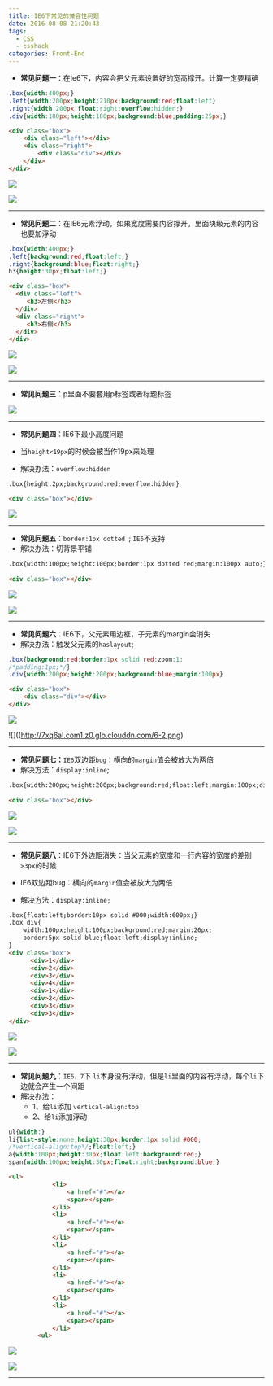 ```yaml
---
title: IE6下常见的兼容性问题
date: 2016-08-08 21:20:43
tags: 
  - CSS
  - csshack
categories: Front-End
---
```


- **常见问题一**：在Ie6下，内容会把父元素设置好的宽高撑开。计算一定要精确

```css
.box{width:400px;}
.left{width:200px;height:210px;background:red;float:left}
.right{width:200px;float:right;overflow:hidden;}
.div{width:180px;height:180px;background:blue;padding:25px;}
```

```html
<div class="box">
	<div class="left"></div>
	<div class="right">
		<div class="div"></div>
	</div>
</div>
```
<!--more-->

![](http://7xq6al.com1.z0.glb.clouddn.com/1-1.png)

![](http://7xq6al.com1.z0.glb.clouddn.com/1-2.png)

---

- **常见问题二**：在IE6元素浮动，如果宽度需要内容撑开，里面块级元素的内容也要加浮动

```css
.box{width:400px;}
.left{background:red;float:left;}
.right{background:blue;float:right;}
h3{height:30px;float:left;}
 ```
 
 ```html
 <div class="box">
   <div class="left">
      <h3>左侧</h3>
   </div>
   <div class="right">
      <h3>右侧</h3>
   </div>
</div>
```

![](http://7xq6al.com1.z0.glb.clouddn.com/2-1.png)

![](http://7xq6al.com1.z0.glb.clouddn.com/2-2.png)

---

- **常见问题三**：p里面不要套用p标签或者标题标签

![](http://7xq6al.com1.z0.glb.clouddn.com/3-1.png)

---

- **常见问题四**：IE6下最小高度问题
- 当`height<19px`的时候会被当作19px来处理

- 解决办法：`overflow:hidden`

```html
.box{height:2px;background:red;overflow:hidden}

<div class="box"></div>
```

![](http://7xq6al.com1.z0.glb.clouddn.com/4-1.png)

---


- **常见问题五**：`border:1px dotted `; `IE6`不支持
- 解决办法：切背景平铺

```html
.box{width:100px;height:100px;border:1px dotted red;margin:100px auto;}
        
<div class="box"></div>
```
![](http://7xq6al.com1.z0.glb.clouddn.com/5-1.png)

![](http://7xq6al.com1.z0.glb.clouddn.com/5-2.png)

---

- **常见问题六**：IE6下，父元素用边框，子元素的margin会消失 
- 解决办法：触发父元素的`haslayout`;

```css
.box{background:red;border:1px solid red;zoom:1;
/*padding:1px;*/}
.div{width:200px;height:200px;background:blue;margin:100px}
```

```html
<div class="box">
	<div class="div"></div>
</div>
 ```
 
 ![](http://7xq6al.com1.z0.glb.clouddn.com/6-1.png)
 
  ![]((http://7xq6al.com1.z0.glb.clouddn.com/6-2.png)
  
---


- **常见问题七：**`IE6`双边距`bug`：横向的`margin`值会被放大为两倍
- 解决方法：`display:inline`;

```html
.box{width:200px;height:200px;background:red;float:left;margin:100px;display:inline;}
        
<div class="box"></div>
```

![](http://7xq6al.com1.z0.glb.clouddn.com/7-1.png)

![](http://7xq6al.com1.z0.glb.clouddn.com/7-2.png)

---



- **常见问题八**：IE6下外边距消失：当父元素的宽度和一行内容的宽度的差别`>3px`的时候 

- IE6双边距bug：横向的`margin`值会被放大为两倍
- 解决方法：`display:inline;`

```html
.box{float:left;border:10px solid #000;width:600px;}
.box div{
    width:100px;height:100px;background:red;margin:20px;
    border:5px solid blue;float:left;display:inline;
}
<div class="box">
      <div>1</div>
      <div>2</div>
      <div>3</div>
      <div>4</div>
      <div>1</div>
      <div>2</div>
      <div>3</div>
      <div>3</div>
</div>
```

![](http://7xq6al.com1.z0.glb.clouddn.com/8-1.png)

![](http://7xq6al.com1.z0.glb.clouddn.com/8-2.png)

---

- **常见问题九**：`IE6，7`下 `li`本身没有浮动，但是`li`里面的内容有浮动，每个`li`下边就会产生一个间距
- 解决办法：
  - 1、给`li`添加 `vertical-align:top`
  - 2、给`li`添加浮动

```css
ul{width:}
li{list-style:none;height:30px;border:1px solid #000;
/*vertical-align:top*/;float:left;}
a{width:100px;height:30px;float:left;background:red;}
span{width:100px;height:30px;float:right;background:blue;}
 ```

```html
<ul>
			<li>
				<a href="#"></a>
				<span></span>
			</li>
			<li>
				<a href="#"></a>
				<span></span>
			</li>
			<li>
				<a href="#"></a>
				<span></span>
			</li>
			<li>
				<a href="#"></a>
				<span></span>
			</li>
			<li>
				<a href="#"></a>
				<span></span>
			</li>
		<ul>
```

![](http://7xq6al.com1.z0.glb.clouddn.com/9-1.png)

![](http://7xq6al.com1.z0.glb.clouddn.com/9-2.png)

---

